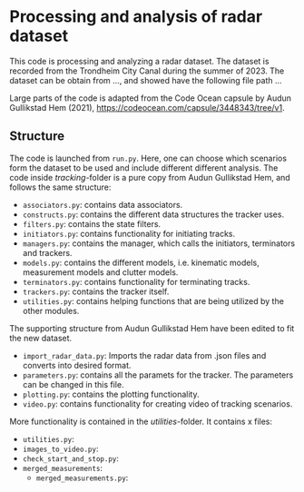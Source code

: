 # Processing and analysis of radar dataset
This code is processing and analyzing a radar dataset. The dataset is recorded from the Trondheim City Canal during the summer of 2023. The dataset can be obtain from ..., and showed have the following file path ...

Large parts of the code is adapted from the Code Ocean capsule by Audun Gullikstad Hem (2021), https://codeocean.com/capsule/3448343/tree/v1.

## Structure
The code is launched from `run.py`. Here, one can choose which scenarios form the dataset to be used and include different different analysis. The code inside *tracking*-folder is a pure copy from Audun Gullikstad Hem, and follows the same structure:

* `associators.py`: contains data associators.
* `constructs.py`: contains the different data structures the tracker uses.
* `filters.py`: contains the state filters.
* `initiators.py`: contains functionality for initiating tracks.
* `managers.py`: contains the manager, which calls the initiators, terminators and trackers.
* `models.py`: contains the different models, i.e. kinematic models, measurement models and clutter models.
* `terminators.py`: contains functionality for terminating tracks.
* `trackers.py`: contains the tracker itself.
* `utilities.py`: contains helping functions that are being utilized by the other modules.

The supporting structure from Audun Gullikstad Hem have been edited to fit the new dataset. 

* `import_radar_data.py`: Imports the radar data from .json files and converts into desired format. 
* `parameters.py`: contains all the paramets for the tracker. The parameters can be changed in this file.
* `plotting.py`: contains the plotting functionality.
* `video.py`: contains functionality for creating video of tracking scenarios. 

More functionality is contained in the *utilities*-folder. It contains x files:
* `utilities.py`:
* `images_to_video.py`:
* `check_start_and_stop.py`:
* `merged_measurements`:
    * `merged_measurements.py`:



<!-- ## The VIMMJIPDA tracker
This code is all that is required to run the VIMMJIPDA tracker described in "Multi-target tracking with multiple models and
visibility verified on maritime radar data". Two data sets are included, which are both described in the aforementioned article.

## How to use the code:

This code requires numpy, matplotlib, scipy, anytree and Shapely. All can be installed by running
`pip install -r /path/to/requirements.txt`. 

The algorithm is launched by running `run.py`. Here, one can choose which data set to use, and whether any of the properties of the tracker should be removed. One can, for example, to remove the IMM-, multi-target- and visibility-functionality to reduce the tracker to an IPDA. Furthermore, the code is designed to be modular. As such, it should be possible to implement new clutter models, measurement models etc. without too much problems.

## Structure:

The code for the tracker itself is contained in the *tracking*-folder. It contains nine files:
* `associators.py`: contains data associators.
* `constructs.py`: contains the different data structures the tracker uses.
* `filters.py`: contains the state filters.
* `initiators.py`: contains functionality for initiating tracks.
* `managers.py`: contains the manager, which calls the initiators, terminators and trackers.
* `models.py`: contains the different models, i.e. kinematic models, measurement models and clutter models.
* `terminators.py`: contains functionality for terminating tracks.
* `trackers.py`: contains the tracker itself.
* `utilities.py`: contains helping functions that are being utilized by the other modules.

Furthermore, there is some supporting structure:

* `import_data.py`: imports the data from the .mat files in the data folder and converts it to the desired form.
* `parameters.py`: contains all the paramets for the tracker. The parameters can be changed in this file, and then imported to various run-scripts.
* `plotting.py`: contains the plotting functionality. -->
